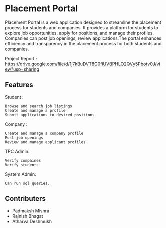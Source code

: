 # Placement Portal

Placement Portal is a web application designed to streamline the placement process for students and companies. It provides a platform for students to explore job opportunities, apply for positions, and manage their profiles. Companies can post job openings, review applications.The portal enhances efficiency and transparency in the placement process for both students and companies.

Project Report : https://drive.google.com/file/d/1j7kBuDVT8G0fiUVBPHLO2QVy5Pbotv0J/view?usp=sharing
## Features

Student :

    Browse and search job listings
    Create and manage a profile
    Submit applications to desired positions


Company :

    Create and manage a company profile
    Post job openings
    Review and manage applicant profiles

TPC Admin:

	Verify compaines
	Verify students

System Admin:

	Can run sql queries.

## Contributers

* Padmaksh Mishra
* Rajnish Bhagat
* Atharva Deshmukh
